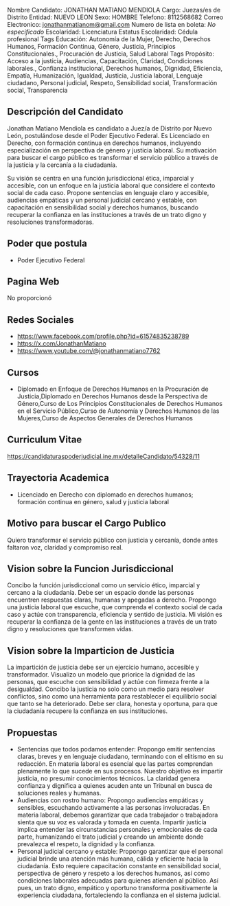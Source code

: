 Nombre Candidato: JONATHAN MATIANO MENDIOLA
Cargo: Juezas/es de Distrito
Entidad: NUEVO LEON
Sexo: HOMBRE
Telefono: 8112568682
Correo Electronico: jonathanmatianom@gmail.com
Numero de lista en boleta: *No especificado*
Escolaridad: Licenciatura
Estatus Escolaridad: Cédula profesional
Tags Educación: Autonomía de la Mujer, Derecho, Derechos Humanos, Formación Continua, Género, Justicia, Principios Constitucionales., Procuración de Justicia, Salud Laboral
Tags Propósito: Acceso a la justicia, Audiencias, Capacitación, Claridad, Condiciones laborales., Confianza institucional, Derechos humanos, Dignidad, Eficiencia, Empatía, Humanización, Igualdad, Justicia, Justicia laboral, Lenguaje ciudadano, Personal judicial, Respeto, Sensibilidad social, Transformación social, Transparencia


## Descripción del Candidato 

Jonathan Matiano Mendiola es candidato a Juez/a de Distrito por Nuevo León, postulándose desde el Poder Ejecutivo Federal. Es Licenciado en Derecho, con formación continua en derechos humanos, incluyendo especialización en perspectiva de género y justicia laboral. Su motivación para buscar el cargo público es transformar el servicio público a través de la justicia y la cercanía a la ciudadanía.

Su visión se centra en una función jurisdiccional ética, imparcial y accesible, con un enfoque en la justicia laboral que considere el contexto social de cada caso. Propone sentencias en lenguaje claro y accesible, audiencias empáticas y un personal judicial cercano y estable, con capacitación en sensibilidad social y derechos humanos, buscando recuperar la confianza en las instituciones a través de un trato digno y resoluciones transformadoras.


## Poder que postula

- Poder Ejecutivo Federal


## Pagina Web

No proporcionó


## Redes Sociales

- https://www.facebook.com/profile.php?id=61574835238789
- https://x.com/JonathanMatiano
- https://www.youtube.com/@jonathanmatiano7762


## Cursos

- Diplomado en Enfoque de Derechos Humanos en la Procuración de Justicia,Diplomado en Derechos Humanos desde la Perspectiva de Género,Curso de Los Principios Constitucionales de Derechos Humanos en el Servicio Público,Curso de Autonomía y Derechos Humanos de las Mujeres,Curso de Aspectos Generales de Derechos Humanos


## Curriculum Vitae

https://candidaturaspoderjudicial.ine.mx/detalleCandidato/54328/11


## Trayectoria Academica

- Licenciado en Derecho con diplomado en derechos humanos; formación continua en género, salud y justicia laboral


## Motivo para buscar el Cargo Publico

Quiero transformar el servicio público con justicia y cercanía, donde antes faltaron voz, claridad y compromiso real.


## Vision sobre la Funcion Jurisdiccional

Concibo la función jurisdiccional como un servicio ético, imparcial y cercano a la ciudadanía. Debe ser un espacio donde las personas encuentren respuestas claras, humanas y apegadas a derecho. Propongo una justicia laboral que escuche, que comprenda el contexto social de cada caso y actúe con transparencia, eficiencia y sentido de justicia. Mi visión es recuperar la confianza de la gente en las instituciones a través de un trato digno y resoluciones que transformen vidas.


## Vision sobre la Imparticion de Justicia

La impartición de justicia debe ser un ejercicio humano, accesible y transformador. Visualizo un modelo que priorice la dignidad de las personas, que escuche con sensibilidad y actúe con firmeza frente a la desigualdad. Concibo la justicia no solo como un medio para resolver conflictos, sino como una herramienta para restablecer el equilibrio social que tanto se ha deteriorado. Debe ser clara, honesta y oportuna, para que la ciudadanía recupere la confianza en sus instituciones.


## Propuestas

- Sentencias que todos podamos entender: Propongo emitir sentencias claras, breves y en lenguaje ciudadano, terminando con el elitismo en su redacción. En materia laboral es esencial que las partes comprendan plenamente lo que sucede en sus procesos. Nuestro objetivo es impartir justicia, no presumir conocimientos técnicos. La claridad genera confianza y dignifica a quienes acuden ante un Tribunal en busca de soluciones reales y humanas.
- Audiencias con rostro humano: Propongo audiencias empáticas y sensibles, escuchando activamente a las personas involucradas. En materia laboral, debemos garantizar que cada trabajador o trabajadora sienta que su voz es valorada y tomada en cuenta. Impartir justicia implica entender las circunstancias personales y emocionales de cada parte, humanizando el trato judicial y creando un ambiente donde prevalezca el respeto, la dignidad y la confianza.
- Personal judicial cercano y estable: Propongo garantizar que el personal judicial brinde una atención más humana, cálida y eficiente hacia la ciudadanía. Esto requiere capacitación constante en sensibilidad social, perspectiva de género y respeto a los derechos humanos, así como condiciones laborales adecuadas para quienes atienden al público. Así pues, un trato digno, empático y oportuno transforma positivamente la experiencia ciudadana, fortaleciendo la confianza en el sistema judicial.

